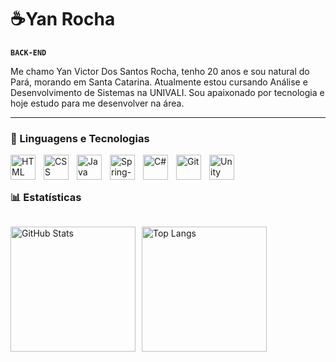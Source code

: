 # ☕Yan Rocha

**`BACK-END`**

Me chamo Yan Victor Dos Santos Rocha, tenho 20 anos e sou natural do Pará, morando em Santa Catarina. Atualmente estou cursando Análise e Desenvolvimento de Sistemas na UNIVALI. Sou apaixonado por tecnologia e hoje estudo para me desenvolver na área.

---

### 🤖 Linguagens e Tecnologias 

<img 
    align="left" 
    alt="HTML"
    title="HTML" 
    width="40px" 
    style="padding-right: 10px;" 
    src="https://cdn.jsdelivr.net/gh/devicons/devicon@latest/icons/html5/html5-original.svg" 
/>
<img 
    align="left" 
    alt="CSS" 
    title="CSS"
    width="40px" 
    style="padding-right: 10px;" 
    src="https://cdn.jsdelivr.net/gh/devicons/devicon@latest/icons/css3/css3-original.svg" 
/>
<img 
    align="left" 
    alt="Java" 
    title="Java"
    width="40px" 
    style="padding-right: 10px;" 
    src="https://cdn.jsdelivr.net/gh/devicons/devicon@latest/icons/java/java-plain.svg"
    >
<img 
    align="left" 
    alt="Spring-Boot" 
    title="Spring-Boot"
    width="40px" 
    style="padding-right: 10px;" 
    src="https://cdn.jsdelivr.net/gh/devicons/devicon@latest/icons/spring/spring-original.svg"
    >
<img 
    align="left" 
    alt="C#" 
    title="C#"
    width="40px" 
    style="padding-right: 10px;" 
    src="https://cdn.jsdelivr.net/gh/devicons/devicon@latest/icons/csharp/csharp-original.svg"
    >
<img 
    align="left" 
    alt="Git" 
    title="Git"
    width="40px" 
    style="padding-right: 10px;" 
    src="https://cdn.jsdelivr.net/gh/devicons/devicon@latest/icons/git/git-original.svg"
    >
<img 
    align="left" 
    alt="Unity" 
    title="Unity"
    width="40px" 
    style="padding-right: 10px;" 
    src="https://cdn.jsdelivr.net/gh/devicons/devicon@latest/icons/unity/unity-plain.svg"
    >
    
<br/>
<br/>

### 📊 Estatísticas

<div style="display: flex; flex-wrap: wrap; gap: 10px;">

  <img 
    alt="GitHub Stats" 
    height="200" 
    src="https://github-readme-stats.vercel.app/api?username=yanvictor00&show_icons=true&theme=tokyonight&include_all_commits=true&locale=pt-br" 
  />

  <img 
    alt="Top Langs" 
    height="200" 
    src="https://github-readme-stats.vercel.app/api/top-langs/?username=yanvictor00&theme=tokyonight&layout=compact&custom_title=Tecnologias&langs_count=9" 
  />

</div>

